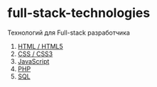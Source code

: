 # full-stack-technologies
Технологий для Full-stack разработчика

1. [HTML / HTML5](HTML)
2. [CSS / CSS3]()
3. [JavaScript]()
4. [PHP]()
5. [SQL]()
